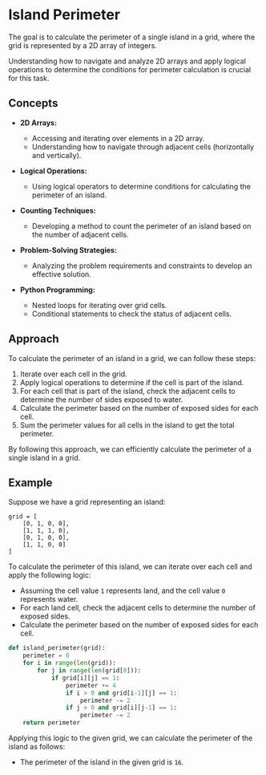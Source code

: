 # Island Perimeter

The goal is to calculate the perimeter of a single island in a grid, where the grid is represented by a 2D array of integers.

Understanding how to navigate and analyze 2D arrays and apply logical operations to determine the conditions for perimeter calculation is crucial for this task.

## Concepts

- **2D Arrays:**

  - Accessing and iterating over elements in a 2D array.
  - Understanding how to navigate through adjacent cells (horizontally and vertically).

- **Logical Operations:**

  - Using logical operators to determine conditions for calculating the perimeter of an island.

- **Counting Techniques:**

  - Developing a method to count the perimeter of an island based on the number of adjacent cells.

- **Problem-Solving Strategies:**

  - Analyzing the problem requirements and constraints to develop an effective solution.

- **Python Programming:**

  - Nested loops for iterating over grid cells.
  - Conditional statements to check the status of adjacent cells.

## Approach

To calculate the perimeter of an island in a grid, we can follow these steps:

1. Iterate over each cell in the grid.
2. Apply logical operations to determine if the cell is part of the island.
3. For each cell that is part of the island, check the adjacent cells to determine the number of sides exposed to water.
4. Calculate the perimeter based on the number of exposed sides for each cell.
5. Sum the perimeter values for all cells in the island to get the total perimeter.

By following this approach, we can efficiently calculate the perimeter of a single island in a grid.

## Example

Suppose we have a grid representing an island:

```
grid = [
    [0, 1, 0, 0],
    [1, 1, 1, 0],
    [0, 1, 0, 0],
    [1, 1, 0, 0]
]
```

To calculate the perimeter of this island, we can iterate over each cell and apply the following logic:

- Assuming the cell value `1` represents land, and the cell value `0` represents water.
- For each land cell, check the adjacent cells to determine the number of exposed sides.
- Calculate the perimeter based on the number of exposed sides for each cell.

```python
def island_perimeter(grid):
    perimeter = 0
    for i in range(len(grid)):
        for j in range(len(grid[0])):
            if grid[i][j] == 1:
                perimeter += 4
                if i > 0 and grid[i-1][j] == 1:
                    perimeter -= 2
                if j > 0 and grid[i][j-1] == 1:
                    perimeter -= 2
    return perimeter
```

Applying this logic to the given grid, we can calculate the perimeter of the island as follows:

- The perimeter of the island in the given grid is `16`.
